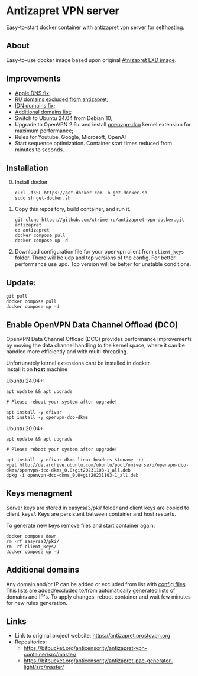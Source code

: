 # Antizapret VPN server
Easy-to-start docker container with antizapret vpn server for selfhosting.

## About
Easy-to-use docker image based upon original [Atnizapret LXD image](https://bitbucket.org/anticensority/antizapret-vpn-container/src/master/). 

## Improvements
 - [Apple DNS fix](https://github.com/xtrime-ru/antizapret-vpn-docker/blob/master/patches/kresd.conf#L3);
 - [RU domains excluded from antizapret](https://github.com/xtrime-ru/antizapret-vpn-docker/blob/master/patches/kresd.conf#L13);
 - [IDN domains fix](https://github.com/xtrime-ru/antizapret-vpn-docker/blob/master/patches/fix.sh#L5);
 - [Additional domains list](https://github.com/xtrime-ru/antizapret-vpn-docker/blob/master/config/include-hosts-custom.txt);
 - Switch to Ubuntu 24.04 from Debian 10;
 - Upgrade to OpenVPN 2.6+ and install [openvpn-dco](https://openvpn.net/as-docs/tutorials/tutorial--turn-on-openvpn-dco.html) kernel extension for maximum performance;
 - Rules for Youtube, Google, Microsoft, OpenAI
 - Start sequence optimization. Container start times reduced from minutes to seconds. 


## Installation
0. Install docker
    ```shell
    curl -fsSL https://get.docker.com -o get-docker.sh
    sudo sh get-docker.sh
    ```

1. Copy this repository, build container, and run it.
    ```shell
    git clone https://github.com/xtrime-ru/antizapret-vpn-docker.git antizapret
    cd antizapret
    docker compose pull
    docker compose up -d
    ```
2. Download configuration file for your openvpn client from `client_keys` folder. 
There will be udp and tcp versions of the config. For better performance use upd.
Tcp version will be better for unstable conditions.

## Update:
 
```shell
git pull
docker compose pull
docker compose up -d
```
## Enable OpenVPN Data Channel Offload (DCO)
OpenVPN Data Channel Offload (DCO) provides performance improvements by moving the data channel handling to the kernel space, 
where it can be handled more efficiently and with multi-threading.

Unfortunately kernel extensions cant be installed in docker.   
Install it on **host** machine

Ubuntu 24.04+:
```shell
apt update && apt upgrade

# Please reboot your system after upgrade!

apt install -y efivar
apt install -y openvpn-dco-dkms
```

Ubuntu 20.04+:
```shell
apt update && apt upgrade

# Please reboot your system after upgrade!

apt install -y efivar dkms linux-headers-$(uname -r)
wget http://de.archive.ubuntu.com/ubuntu/pool/universe/o/openvpn-dco-dkms/openvpn-dco-dkms_0.0+git20231103-1_all.deb
dpkg -i openvpn-dco-dkms_0.0+git20231103-1_all.deb
```

## Keys menagment
Server keys are stored in easyrsa3/pki/ folder and client keys are copied to client_keys/. 
Keys are persistent between container and host restarts.

To generate new keys remove files and start container again:
```shell
docker compose down
rm -rf easyrsa3/pki/
rm -rf client_keys/
docker compose up -d
```

## Additional domains
Any domain and/or IP can be added or excluded from list with [config files](https://github.com/xtrime-ru/antizapret-vpn-docker/tree/master/config)
This lists are added/excluded to/from automatically generated lists of domains and IP's. 
To apply changes: reboot container and wait few minutes for new rules generation.


## Links
- Link to original project website: https://antizapret.prostovpn.org
- Repositories:
    - https://bitbucket.org/anticensority/antizapret-vpn-container/src/master/
    - https://bitbucket.org/anticensority/antizapret-pac-generator-light/src/master/

